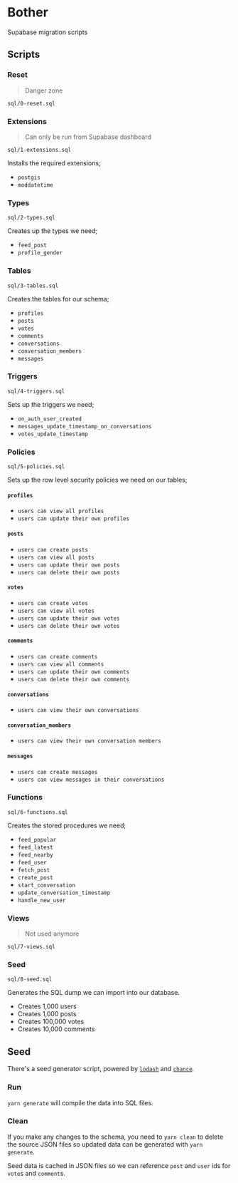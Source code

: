 # Bother

Supabase migration scripts

## Scripts

### Reset

> Danger zone

```
sql/0-reset.sql
```

### Extensions

> Can only be run from Supabase dashboard

```
sql/1-extensions.sql
```

Installs the required extensions;

- `postgis`
- `moddatetime`

### Types

```
sql/2-types.sql
```

Creates up the types we need;

- `feed_post`
- `profile_gender`

### Tables

```
sql/3-tables.sql
```

Creates the tables for our schema;

- `profiles`
- `posts`
- `votes`
- `comments`
- `conversations`
- `conversation_members`
- `messages`

### Triggers

```
sql/4-triggers.sql
```

Sets up the triggers we need;

- `on_auth_user_created`
- `messages_update_timestamp_on_conversations`
- `votes_update_timestamp`

### Policies

```
sql/5-policies.sql
```

Sets up the row level security policies we need on our tables;

#### `profiles`

- `users can view all profiles`
- `users can update their own profiles`

#### `posts`

- `users can create posts`
- `users can view all posts`
- `users can update their own posts`
- `users can delete their own posts`

#### `votes`

- `users can create votes`
- `users can view all votes`
- `users can update their own votes`
- `users can delete their own votes`

#### `comments`

- `users can create comments`
- `users can view all comments`
- `users can update their own comments`
- `users can delete their own comments`

#### `conversations`

- `users can view their own conversations`

#### `conversation_members`

- `users can view their own conversation members`

#### `messages`

- `users can create messages`
- `users can view messages in their conversations`

### Functions

```
sql/6-functions.sql
```

Creates the stored procedures we need;

- `feed_popular`
- `feed_latest`
- `feed_nearby`
- `feed_user`
- `fetch_post`
- `create_post`
- `start_conversation`
- `update_conversation_timestamp`
- `handle_new_user`

### Views

> Not used anymore

```
sql/7-views.sql
```

### Seed

```
sql/8-seed.sql
```

Generates the SQL dump we can import into our database.

- Creates 1,000 users
- Creates 1,000 posts
- Creates 100,000 votes
- Creates 10,000 comments

## Seed

There's a seed generator script, powered by [`lodash`](https://lodash.com) and [`chance`](https://chancejs.com).

### Run

`yarn generate` will compile the data into SQL files.

### Clean

If you make any changes to the schema, you need to `yarn clean` to delete the source JSON files so updated data can be generated with `yarn generate`.

Seed data is cached in JSON files so we can reference `post` and `user` ids for `vote`s and `comment`s.
